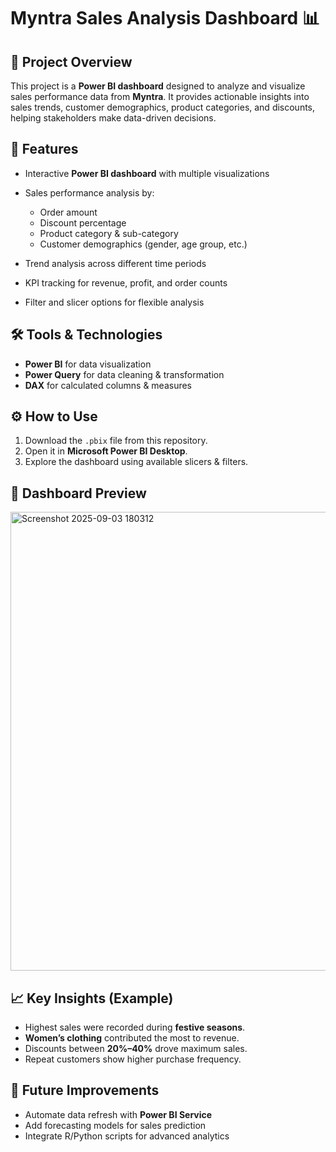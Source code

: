 
# Myntra Sales Analysis Dashboard 📊

## 📌 Project Overview

This project is a **Power BI dashboard** designed to analyze and visualize sales performance data from **Myntra**.
It provides actionable insights into sales trends, customer demographics, product categories, and discounts, helping stakeholders make data-driven decisions.

## 🚀 Features

* Interactive **Power BI dashboard** with multiple visualizations
* Sales performance analysis by:

  * Order amount
  * Discount percentage
  * Product category & sub-category
  * Customer demographics (gender, age group, etc.)
* Trend analysis across different time periods
* KPI tracking for revenue, profit, and order counts
* Filter and slicer options for flexible analysis

## 🛠️ Tools & Technologies

* **Power BI** for data visualization
* **Power Query** for data cleaning & transformation
* **DAX** for calculated columns & measures


## ⚙️ How to Use

1. Download the `.pbix` file from this repository.
2. Open it in **Microsoft Power BI Desktop**.
3. Explore the dashboard using available slicers & filters.

## 📸 Dashboard Preview

<img width="1312" height="734" alt="Screenshot 2025-09-03 180312" src="https://github.com/user-attachments/assets/6125fc4d-4691-40f3-8944-7ca5dee24767" />

## 📈 Key Insights (Example)

* Highest sales were recorded during **festive seasons**.
* **Women’s clothing** contributed the most to revenue.
* Discounts between **20%–40%** drove maximum sales.
* Repeat customers show higher purchase frequency.

## 📑 Future Improvements

* Automate data refresh with **Power BI Service**
* Add forecasting models for sales prediction
* Integrate R/Python scripts for advanced analytics

